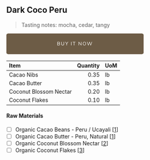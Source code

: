 ## Dark Coco Peru
> Tasting notes: mocha, cedar, tangy

[![Buy Now](/assets/images/buy-now.png "Buy Now")](https://shop.osocra.com/products/21073013)

| Item | Quantity | UoM  |
| :---     | ---:    | :--- |
| Cacao Nibs  | 0.35    | lb    |
| Cacao Butter   | 0.35    | lb    |
| Coconut Blossom Nectar   | 0.20      | lb      |
| Coconut Flakes    | 0.10      | lb      |

#### Raw Materials
- [ ] Organic Cacao Beans -  Peru / Ucayali [[1](/vendors)]
- [ ] Organic Cacao Butter - Peru, Natural [[1](/vendors)]
- [ ] Organic Coconut Blossom Nectar [[2](/vendors)]
- [ ] Organic Coconut Flakes [[3](/vendors)]
